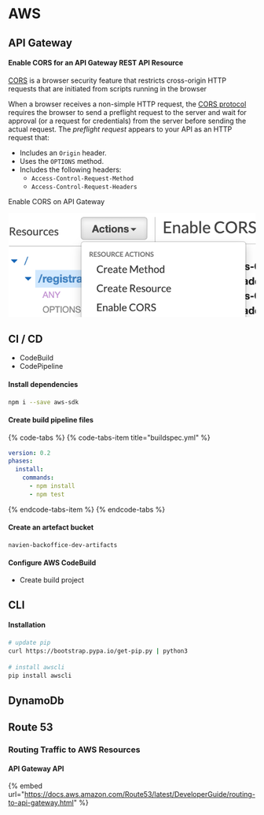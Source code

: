 # AWS

## API Gateway

#### Enable CORS for an API Gateway REST API Resource

[CORS](https://developer.mozilla.org/en-US/docs/Web/HTTP/CORS) is a browser security feature that restricts cross-origin HTTP requests that are initiated from scripts running in the browser

When a browser receives a non-simple HTTP request, the [CORS protocol](https://fetch.spec.whatwg.org/#http-cors-protocol) requires the browser to send a preflight request to the server and wait for approval \(or a request for credentials\) from the server before sending the actual request. The _preflight request_ appears to your API as an HTTP request that:

* Includes an `Origin` header.
* Uses the `OPTIONS` method.
* Includes the following headers:
  * `Access-Control-Request-Method`
  * `Access-Control-Request-Headers`

Enable CORS on API Gateway

![](.gitbook/assets/image%20%282%29.png)

## CI / CD

* CodeBuild
* CodePipeline

#### Install dependencies

```bash
npm i --save aws-sdk
```

#### Create build pipeline files

{% code-tabs %}
{% code-tabs-item title="buildspec.yml" %}
```yaml
version: 0.2
phases:
  install:
    commands:
      - npm install
      - npm test

```
{% endcode-tabs-item %}
{% endcode-tabs %}

#### Create an artefact bucket

```text
navien-backoffice-dev-artifacts
```

####  Configure AWS CodeBuild

* Create build project



## CLI

#### Installation

```bash
# update pip
curl https://bootstrap.pypa.io/get-pip.py | python3

# install awscli
pip install awscli
```



## DynamoDb



## Route 53

### Routing Traffic to AWS Resources

#### API Gateway API

{% embed url="https://docs.aws.amazon.com/Route53/latest/DeveloperGuide/routing-to-api-gateway.html" %}



